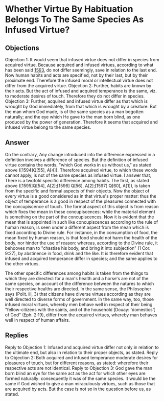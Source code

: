 # Whether Virtue By Habituation Belongs To The Same Species As Infused Virtue?
## Objections
Objection 1: It would seem that infused virtue does not differ in species from acquired virtue. Because acquired and infused virtues, according to what has been said [1593](A[3]), do not differ seemingly, save in relation to the last end. Now human habits and acts are specified, not by their last, but by their proximate end. Therefore the infused moral or intellectual virtue does not differ from the acquired virtue.
Objection 2: Further, habits are known by their acts. But the act of infused and acquired temperance is the same, viz. to moderate desires of touch. Therefore they do not differ in species.
Objection 3: Further, acquired and infused virtue differ as that which is wrought by God immediately, from that which is wrought by a creature. But the man whom God made, is of the same species as a man begotten naturally; and the eye which He gave to the man born blind, as one produced by the power of generation. Therefore it seems that acquired and infused virtue belong to the same species.
## Answer
On the contrary, Any change introduced into the difference expressed in a definition involves a difference of species. But the definition of infused virtue contains the words, "which God works in us without us," as stated above ([1594]Q[55], A[4]). Therefore acquired virtue, to which these words cannot apply, is not of the same species as infused virtue.
I answer that, There is a twofold specific difference among habits. The first, as stated above ([1595]Q[54], A[2];[1596] Q[56], A[2];[1597] Q[60], A[1]), is taken from the specific and formal aspects of their objects. Now the object of every virtue is a good considered as in that virtue's proper matter: thus the object of temperance is a good in respect of the pleasures connected with the concupiscence of touch. The formal aspect of this object is from reason which fixes the mean in these concupiscences: while the material element is something on the part of the concupiscences. Now it is evident that the mean that is appointed in such like concupiscences according to the rule of human reason, is seen under a different aspect from the mean which is fixed according to Divine rule. For instance, in the consumption of food, the mean fixed by human reason, is that food should not harm the health of the body, nor hinder the use of reason: whereas, according to the Divine rule, it behooves man to "chastise his body, and bring it into subjection" (1 Cor. 9:27), by abstinence in food, drink and the like. It is therefore evident that infused and acquired temperance differ in species; and the same applies to the other virtues.

The other specific differences among habits is taken from the things to which they are directed: for a man's health and a horse's are not of the same species, on account of the difference between the natures to which their respective healths are directed. In the same sense, the Philosopher says (Polit. iii, 3) that citizens have diverse virtues according as they are well directed to diverse forms of government. In the same way, too, those infused moral virtues, whereby men behave well in respect of their being "fellow-citizens with the saints, and of the household [Douay: 'domestics'] of God" (Eph. 2:19), differ from the acquired virtues, whereby man behaves well in respect of human affairs.
## Replies
Reply to Objection 1: Infused and acquired virtue differ not only in relation to the ultimate end, but also in relation to their proper objects, as stated.
Reply to Objection 2: Both acquired and infused temperance moderate desires for pleasures of touch, but for different reasons, as stated: wherefore their respective acts are not identical.
Reply to Objection 3: God gave the man born blind an eye for the same act as the act for which other eyes are formed naturally: consequently it was of the same species. It would be the same if God wished to give a man miraculously virtues, such as those that are acquired by acts. But the case is not so in the question before us, as stated.